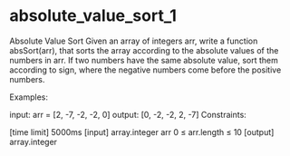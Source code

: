 # absolute_value_sort_1


Absolute Value Sort
Given an array of integers arr, write a function absSort(arr), that sorts the array according to the absolute values of the numbers in arr. If two numbers have the same absolute value, sort them according to sign, where the negative numbers come before the positive numbers.

Examples:

input:  arr = [2, -7, -2, -2, 0]
output: [0, -2, -2, 2, -7]
Constraints:

[time limit] 5000ms
[input] array.integer arr
0 ≤ arr.length ≤ 10
[output] array.integer